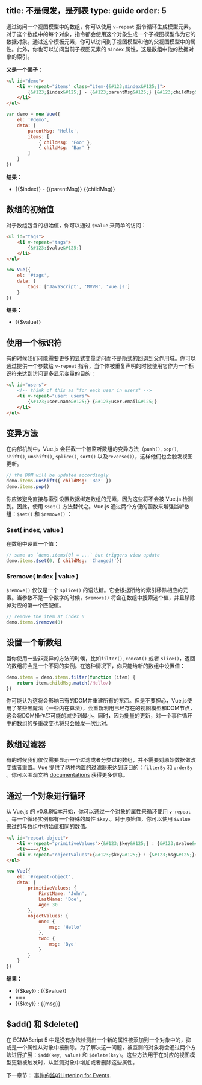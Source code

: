 title: 不是假发，是列表
type: guide
order: 5
---

通过访问一个视图模型中的数组，你可以使用 `v-repeat` 指令循环生成模型元素。对于这个数组中的每个对象，指令都会使用这个对象生成一个子视图模型作为它的数据对象。通过这个模板元素，你可以访问到子视图模型和他的父视图模型中的属性。此外，你也可以访问当前子视图元素的 `$index` 属性，这是数组中他的数据对象的索引。

**又是一个栗子：**

``` html
<ul id="demo">
    <li v-repeat="items" class="item-{&#123;$index&#125;}">
        {&#123;$index&#125;} - {&#123;parentMsg&#125;} {&#123;childMsg&#125;}
    </li>
</ul>
```

``` js
var demo = new Vue({
    el: '#demo',
    data: {
        parentMsg: 'Hello',
        items: [
            { childMsg: 'Foo' },
            { childMsg: 'Bar' }
        ]
    }
})
```

**结果：**

<ul id="demo"><li v-repeat="items" class="item-{&#123;$index&#125;}">{&#123;$index&#125;} - {&#123;parentMsg&#125;} {&#123;childMsg&#125;}</li></ul>
<script>
var demo = new Vue({
    el: '#demo',
    data: {
        parentMsg: 'Hello',
        items: [
            { childMsg: 'Foo' },
            { childMsg: 'Bar' }
        ]
    }
})
</script>

## 数组的初始值

对于数组包含的初始值，你可以通过 `$value` 来简单的访问：

``` html
<ul id="tags">
    <li v-repeat="tags">
        {&#123;$value&#125;}
    </li>
</ul>
```

``` js
new Vue({
    el: '#tags',
    data: {
        tags: ['JavaScript', 'MVVM', 'Vue.js']
    }
})
```

**结果：**
<ul id="tags" class="demo"><li v-repeat="tags">{&#123;$value&#125;}</li></ul>
<script>
new Vue({
    el: '#tags',
    data: {
        tags: ['JavaScript', 'MVVM', 'Vue.js']
    }
})
</script>

## 使用一个标识符

有的时候我们可能需要更多的显式变量访问而不是隐式的回退到父作用域。你可以通过提供一个参数给 `v-repeat` 指令，当个体被重复声明的时候使用它作为一个标识符来达到访问更多显示变量的目的：

``` html
<ul id="users">
    <!-- think of this as "for each user in users" -->
    <li v-repeat="user: users">
        {&#123;user.name&#125;} {&#123;user.email&#125;}
    </li>
</ul>
```

## 变异方法

在内部机制中，Vue.js 会拦截一个被监听数组的变异方法（`push()`, `pop()`, `shift()`, `unshift()`, `splice()`, `sort()` 以及`reverse()`），这样他们也会触发视图更新。

``` js
// the DOM will be updated accordingly
demo.items.unshift({ childMsg: 'Baz' })
demo.items.pop()
```

你应该避免直接与索引设置数据绑定数组的元素，因为这些将不会被 Vue.js 检测到。因此，使用 `$set()` 方法替代之。Vue.js 通过两个方便的函数来增强监听数组：`$set()` 和 `$remove()` ：

### $set( index, value )

在数组中设置一个值：

``` js
// same as `demo.items[0] = ...` but triggers view update
demo.items.$set(0, { childMsg: 'Changed!'})
```

### $remove( index | value )

`$remove()` 仅仅是一个 `splice()` 的语法糖。它会根据所给的索引移除相应的元素。当参数不是一个数字的时候，`$remove()` 将会在数组中搜索这个值，并且移除掉对应的第一个匹配值。

``` js
// remove the item at index 0
demo.items.$remove(0)
```

## 设置一个新数组

当你使用一些非变异的方法的时候，比如`filter()`, `concat()` 或者 `slice()`，返回的数组将会是一个不同的实例。在这种情况下，你只能给新的数组中设置值：

``` js
demo.items = demo.items.filter(function (item) {
    return item.childMsg.match(/Hello/)
})
```
你可能认为这将会影响已有的DOM并重建所有的东西。但是不要担心，Vue.js使用了某些黑魔法（一些内在算法），会重新利用已经存在的视图模型和DOM节点，这会将DOM操作尽可能的减少到最小。同时，因为批量的更新，对一个事件循环中的数组的多重改变也将只会触发一次比对。

## 数组过滤器

有的时候我们仅仅需要显示一个过滤或者分类过的数组，并不需要对原始数据做改变或者重置。Vue 提供了两种内置的过滤器来达到该目的：`filterBy` 和 `orderBy` 。你可以围观文档 [documentations](/api/filters.html#filterBy) 获得更多信息。

## 通过一个对象进行循环

从 Vue.js 的 v0.8.8版本开始，你可以通过一个对象的属性来循环使用 `v-repeat` 。每一个循环实例都有一个特殊的属性 `$key` 。对于原始值，你可以使用 `$value` 来过的与数组中初始值相同的数值。

``` html
<ul id="repeat-object">
    <li v-repeat="primitiveValues">{&#123;$key&#125;} : {&#123;$value&#125;}</li>
    <li>===</li>
    <li v-repeat="objectValues">{&#123;$key&#125;} : {&#123;msg&#125;}</li>
</ul>
```

``` js
new Vue({
    el: '#repeat-object',
    data: {
        primitiveValues: {
            FirstName: 'John',
            LastName: 'Doe',
            Age: 30
        },
        objectValues: {
            one: {
                msg: 'Hello'
            },
            two: {
                msg: 'Bye'
            }
        }
    }
})
```

**结果：**
<ul id="repeat-object" class="demo"><li v-repeat="primitiveValues">{&#123;$key&#125;} : {&#123;$value&#125;}</li><li>===</li><li v-repeat="objectValues">{&#123;$key&#125;} : {&#123;msg&#125;}</li></ul>
<script>
new Vue({
    el: '#repeat-object',
    data: {
        primitiveValues: {
            FirstName: 'John',
            LastName: 'Doe',
            Age: 30
        },
        objectValues: {
            one: {
                msg: 'Hello'
            },
            two: {
                msg: 'Bye'
            }
        }
    }
})
</script>

## $add() 和 $delete()

在 ECMAScript 5 中是没有办法检测出一个新的属性被添加到一个对象中的，抑或是一个属性从对象中被删除。为了解决这一问题，被监测的对象将会通过两个方法进行扩展：`$add(key, value)` 和 `$delete(key)`。这些方法用于在对应的视图模型更新被触发时，从监测对象中增加或者删除这些属性。

下一章节： [事件的监听Listening for Events](/guide/events.html).
